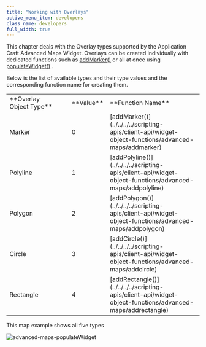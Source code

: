 ```yaml
---
title: "Working with Overlays"
active_menu_item: developers
class_name: developers
full_width: true
---
```



This chapter deals with the Overlay types supported by the Application Craft Advanced Maps Widget. Overlays can be created individually with dedicated functions such as [addMarker()](../../../../scripting-apis/client-api/widget-object-functions/advanced-maps/addmarker) or all at once using [populateWidget()](using-populatewidget.htm) .

Below is the list of available types and their type values and the corresponding function name for creating them.

<table>
<tr>
<td width="182">
**Overlay Object Type**

</td>
<td width="8">
</td>
<td width="85">
**Value**

</td>
<td width="301">
**Function Name**

</td>
</tr>
<tr>
<td width="182">
Marker

</td>
<td width="8">
</td>
<td width="85">
0

</td>
<td width="301">
[addMarker()](../../../../scripting-apis/client-api/widget-object-functions/advanced-maps/addmarker)

</td>
</tr>
<tr>
<td width="182">
Polyline

</td>
<td width="8">
</td>
<td width="85">
1

</td>
<td width="301">
[addPolyline()](../../../../scripting-apis/client-api/widget-object-functions/advanced-maps/addpolyline)

</td>
</tr>
<tr>
<td width="182">
Polygon

</td>
<td width="8">
</td>
<td width="85">
2

</td>
<td width="301">
[addPolygon()](../../../../scripting-apis/client-api/widget-object-functions/advanced-maps/addpolygon)

</td>
</tr>
<tr>
<td width="182">
Circle

</td>
<td width="8">
</td>
<td width="85">
3

</td>
<td width="301">
[addCircle()](../../../../scripting-apis/client-api/widget-object-functions/advanced-maps/addcircle)

</td>
</tr>
<tr>
<td width="182">
Rectangle

</td>
<td width="8">
</td>
<td width="85">
4

</td>
<td width="301">
[addRectangle()](../../../../scripting-apis/client-api/widget-object-functions/advanced-maps/addrectangle)

</td>
</tr>
</table>

This map example shows all five types

![advanced-maps-populateWidget](/img/docs/advanced-maps-populatewidget.png)


